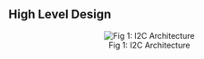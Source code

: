 ## High Level Design

<figure style="text-align: center">
  <img
    src="/assets/img/i2c-architecture.png"
    alt="Fig 1: I2C Architecture"
  />
  <figcaption>Fig 1: I2C Architecture</figcaption>
</figure>